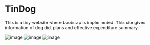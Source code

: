 ﻿# TinDog
This is a tiny website where bootsrap is implemented. This site gives information of dog diet plans and effective expenditure summary.


![image](https://user-images.githubusercontent.com/91145878/202789092-983be850-6c38-4c8d-b35e-5ee6f4d4ada9.png)
![image](https://user-images.githubusercontent.com/91145878/202789202-cadee627-6eff-43a7-bca6-fabc5ac9ba3f.png)
![image](https://user-images.githubusercontent.com/91145878/202789301-7ec23d87-95b9-484d-b4bb-84d087d2a840.png)

